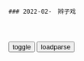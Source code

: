 ```tip
### 2022-02-　辫子戏

```

<table id="tbc" style="white-space:pre-wrap">
</table>
<button onclick="toggleb()">toggle</button>
<button onclick="loadparse()">loadparse</button>
<br>
<!-- 🌸<br>🍅-　-🍑<hr>🍀 -->
<pre>
<textarea rows="30" cols="100" style="display: none" id="tar">

朱元璋中最烧钱的画面
https://mbd.baidu.com/newspage/data/videolanding?nid=sv_10444908587714314998&sourceFrom=pc_feedlist

他要是皇上，就算是坐在一块木头疙瘩上，那他也是。要不是皇上，就是坐在一座金山上也是沐猴而冠。一抬起身子，天下人都能看到他的猴屁股。

<font size="1" style="color:#DCDCDC">2022-09-02</font>

朱元璋：李善长告诫胡惟庸，打击对手一定要一招毙命！果然够狠辣
https://mbd.baidu.com/newspage/data/videolanding?nid=sv_12947192590600755060&sourceFrom=rec

杨宪表面上是一个精明强干的能吏，而实际上是一个狠如虎狼的酷吏。他任扬州知府时的骄人郑绩，都是不顾百杏死活，用铁腕和皮鞭逼出来的。

衙吏于少海三个月没领到一文俸禄，
杨宪强令各级官吏奉献俸银，说是为建设扬州做贡献。

<font size="1" style="color:#DCDCDC">2022-08-31</font>

朱元璋：吕昶冒死觐见，恢复宰相制，朱元璋竟在大殿当场把他射死
https://mbd.baidu.com/newspage/data/videolanding?nid=sv_7105667747918706037&sourceFrom=rec

<font size="1" style="color:#DCDCDC">2022-08-31</font>

朱元璋：刘伯温刚病愈，就被老朱升官，谁料刘伯温竟还愁的不行
https://mbd.baidu.com/newspage/data/videolanding?nid=sv_9339028189183856702&sourceFrom=rec

当臣子的要是一不爱财，二不贪权，三不好色那就不好驾驭了。自古以来，驭兵驭敏都容易，驾驭士子是最难的。

<font size="1" style="color:#DCDCDC">2022-08-31</font>

朱元璋：胡惟庸勾连武将，太子直接慌了，连忙要赶回京城
https://mbd.baidu.com/newspage/data/videolanding?nid=sv_4650738660840510570&sourceFrom=pc_feedlist

文臣不可怕，武将也不可怕，可怕的是文臣武将勾连一气抱成团。

<font size="1" style="color:#DCDCDC">2022-08-31</font>

宰相刘罗锅：皇帝大兴文字狱，刘罗锅出言怒怼，这是不准人说话啊
https://mbd.baidu.com/newspage/data/videolanding?nid=sv_11385218830210795353&sourceFrom=rec

<font size="1" style="color:#DCDCDC">2022-08-31</font>

影视作品证史价值的认识及实践_参考网
https://www.fx361.com/page/2015/0511/9672955.shtml

汉字语义奇多，如果按照汪大人刚才的说法，广布文网，怕是不仅要断了诗文，也断了言论，没有人敢说话了。

<font size="1" style="color:#DCDCDC">2022-08-31</font>

洪武：吕昶投靠，朱元璋开心不已：比李善长诚实多了
https://mbd.baidu.com/newspage/data/videolanding?nid=sv_8034140010958342785&sourceFrom=rec

当主子的让臣子样样都猜透了，这主子还有啥尊严？

<font size="1" style="color:#DCDCDC">2022-08-31</font>

大明王朝：虢库亏空严重，大明财务部连夜加班，嘉靖紧张得出汗！
https://mbd.baidu.com/newspage/data/videolanding?nid=sv_17306686949229097495&sourceFrom=pc_feedlist

<font size="1" style="color:#DCDCDC">2022-09-01</font>

大明王朝：沈一石贴钱赈灾，本以为能自保，却忘了最要命的古训
https://mbd.baidu.com/newspage/data/videolanding?nid=sv_10607301613418741479&sourceFrom=pc_feedlist

历来虢库亏空要么打百杏的主意，要么打商人的注意。现在百杏保住了，他焉能自保？

<font size="1" style="color:#DCDCDC">2022-08-31</font>

大明王朝：周云逸死了，可巨大的虢库亏空，谁当其咎？
https://mbd.baidu.com/newspage/data/videolanding?nid=sv_7261810020002859740&sourceFrom=pc_feedlist

<font size="1" style="color:#DCDCDC">2022-08-31</font>

大明王朝：严挡贪腐20余年，为何嘉靖不敢动他，谭纶说出原因！
https://mbd.baidu.com/newspage/data/videolanding?nid=sv_17576695144603566668&sourceFrom=pc_feedlist

他们想兼并百杏的田地来补虢库的亏空，再也搞不下去了。虢策有了变数，总得有人顶罪。亏空还要补，也得拿人开刀。

严挡误虢误敏二十年，也该是要倒台的时候了。

<font size="1" style="color:#DCDCDC">2022-08-30</font>

朱元璋：朱元璋开设殿试，太子朱标几句话，直接征服朱元璋！
https://mbd.baidu.com/newspage/data/videolanding?nid=sv_16336250006055900813&sourceFrom=rec

俊才干吏在书院里是读不出来的。

从书生到能臣，还有好长一段路要走。但是走到头的人少，半道倒下的人多。

<font size="1" style="color:#DCDCDC">2022-08-30</font>

大明王朝：民变在即便掠夺于商，沈一石看透朝局，猜中自己结局
https://mbd.baidu.com/newspage/data/videolanding?nid=sv_10518244195772314608&sourceFrom=pc_feedlist

倘使朝廷节用以爱人，使敏以时间，各级关员清廉自守，何至于今日之虢库亏空。上下挥霍无度，便掠之于敏。敏变在即，便掠之于商。沈某先行一步，俟诸公锒铛于九泉，此日不远。龖龖龖

逍遥法外，才能升大罗升天。

<font size="1" style="color:#DCDCDC">2022-08-30</font>

大明王朝：嘉靖一开口，吕芳瞬间悟了，今年死也要死出50万丝绸！
https://mbd.baidu.com/newspage/data/videolanding?nid=sv_4352044889750072710&sourceFrom=pc_feedlist

任何人打着朝廷的招牌，经商营私都是以商乱郑。

<font size="1" style="color:#DCDCDC">2022-08-30</font>

朱元璋：万万没想到，朱元璋仅用一本皇历，收获了整个天下！
https://mbd.baidu.com/newspage/data/videolanding?nid=sv_16451933728036101485&sourceFrom=pc_feedlist

<font size="1" style="color:#DCDCDC">2022-08-26</font>

朱元璋：朱元璋50岁大寿，听李善长宣布政绩，个个能顶天！
https://mbd.baidu.com/newspage/data/videolanding?nid=sv_4075356578247850613&sourceFrom=pc_feedlist

<font size="1" style="color:#DCDCDC">2022-08-26</font>

还俗后的朱元璋，人生就像开了挂，当兵五个月就混到义军统帅
https://mbd.baidu.com/newspage/data/videolanding?nid=sv_2781649747132293135&sourceFrom=pc_feedlist

义军最大的敌人不是朝廷，而是义军内部永远不会停止的纷争。

<font size="1" style="color:#DCDCDC">2022-08-26</font>

朱元璋被误认为元军探子，马姑娘及时出手相救
https://mbd.baidu.com/newspage/data/videolanding?nid=sv_11898825960292098890&sourceFrom=rec

要是咱家能吃上一口饱饭，绝不会有大明皇帝朱元璋。

<font size="1" style="color:#DCDCDC">2022-08-26</font>

压抑的越久，心里就越黑暗
https://mbd.baidu.com/newspage/data/videolanding?nid=sv_14577716267050074849&sourceFrom=rec

《哥谭镇》

<font size="1" style="color:#DCDCDC">2022-08-25</font>

失控玩家：你尽管点开，不好看算我输！
https://mbd.baidu.com/newspage/data/videolanding?nid=sv_16671316896440414905&sourceFrom=rec

<font size="1" style="color:#DCDCDC">2022-08-25</font>

唯一个赢过游戏系统的男人！
https://mbd.baidu.com/newspage/data/videolanding?nid=sv_5308146877459767003&sourceFrom=pc_feedlist

<font size="1" style="color:#DCDCDC">2022-08-25</font>

最早的锦衣卫，竟然是朱元璋自己，这人也太恐怖了
https://mbd.baidu.com/newspage/data/videolanding?nid=sv_5970853888437426109&sourceFrom=pc_feedlist

<font size="1" style="color:#DCDCDC">2022-08-25</font>

康熙：长城是没用的东西，张廷玉竟回答是，可把索额图吓坏了
https://mbd.baidu.com/newspage/data/videolanding?nid=sv_8692238153555590027&sourceFrom=pc_feedlist

<font size="1" style="color:#DCDCDC">2022-08-24</font>

事实确凿，朱元璋怒火攻心，一气之下晕了过去
https://mbd.baidu.com/newspage/data/videolanding?nid=sv_1663657025533225002&sourceFrom=pc_feedlist

<font size="1" style="color:#DCDCDC">2022-08-24</font>

朱元璋：吏部尚书前来办事，杨宪听到有人举报他，彻底害怕了！
https://mbd.baidu.com/newspage/data/videolanding?nid=sv_6657010746742817150&sourceFrom=rec

你名为秉承皇上旨意，实际上你是欺君擅权专横跋扈。

<font size="1" style="color:#DCDCDC">2022-08-23</font>

康熙：谋逆罪行被康熙察觉，索额图用八分钟，真是教科书式的演绎
https://mbd.baidu.com/newspage/data/videolanding?nid=sv_9511817415567391449&sourceFrom=pc_feedlist

咱们已经没有太平日子了，祸事只是早晚而已。

从种种迹象看，明珠倒台以后就轮到我了，我倒台以后就轮到太子您了。

自古以来，皇太子一旦被废，那就是死路一条啊。即使皇阿玛不杀我，后继之君也难容我这个前朝太子。

<font size="1" style="color:#DCDCDC">2022-06-22</font>

我这一辈子：小伙干了一辈子巡警，最后却被裁掉，没人罩着他了
https://mbd.baidu.com/newspage/data/videolanding?nid=sv_16900574116047696491&sourceFrom=rec

我知道你们这些人，不干事，白拿gj的饷。

<font size="1" style="color:#DCDCDC">2022-06-21</font>

最后的王爷：军阀支持皇上复位，王爷一听他手下兵马，秒懂不靠谱
https://mbd.baidu.com/newspage/data/videolanding?nid=sv_16442328022987128248&sourceFrom=rec

大清要复辟了。

天不灭清，天不灭清啊。

<font size="1" style="color:#DCDCDC">2022-06-08</font>

最后的王爷：大清有望恢复，王爷一听乐坏了：天不亡大清啊！
https://mbd.baidu.com/newspage/data/videolanding?nid=sv_14083982457061967863&sourceFrom=rec

皇上要归位了。

<font size="1" style="color:#DCDCDC">2022-06-08</font>

最后的王爷：王爷被抓以为在劫难逃，哪料h奸爱g，下秒做法太赞
https://mbd.baidu.com/newspage/data/videolanding?nid=sv_10435740862563672647&sourceFrom=rec

您如果打算常住德话，可得办个良m证。
全得办理，三天两头地查户口，没证的就是八l。

<font size="1" style="color:#DCDCDC">2022-06-08</font>

zhmg和z都五六年了，万年青还想着大清复兴！_百度知道
https://zhidao.baidu.com/question/399005475893315365.html

<font size="1" style="color:#DCDCDC">2022-06-08</font>

最后的王爷：皇上复位王爷没去朝拜，哪料意外捡条命，瞬间意外
https://mbd.baidu.com/newspage/data/videolanding?nid=sv_14606892408261741139&sourceFrom=rec

总有一天，大清还是回来的。

<font size="1" style="color:#DCDCDC">2022-06-08</font>

最后的王爷：军阀吹嘘打胜仗，哪料王爷是行家识破，下秒绝了
https://mbd.baidu.com/newspage/data/videolanding?nid=sv_14243159815307667998&sourceFrom=rec

那报上不是说我军大捷吗？
　这下头还有一句呢，大捷后我军已顺利向后方转进，大捷了你还跑什么呀？蒙谁啊，专捡好听的说。

<font size="1" style="color:#DCDCDC">2022-06-08</font>

最后的王爷：大清要复辟，寿郡王成寿亲王，领完旨王爷乐坏了,影视,宫廷片,好看视频
https://haokan.baidu.com/v?pd=wisenatural&vid=15749131401726536014

<font size="1" style="color:#DCDCDC">2022-06-08</font>

最后的王爷：王爷想光复大清，哪料刚出门辫子没了，想死的心都有
https://mbd.baidu.com/newspage/data/videolanding?nid=sv_9417620398908245648&sourceFrom=pc_feedlist

毁我就是毁大清朝。

<font size="1" style="color:#DCDCDC">2022-06-08</font>

1942：李雪健这段直接封神：河南饿死300万人！纳入电影学院教材
https://mbd.baidu.com/newspage/data/videolanding?nid=sv_9599958576538113344&sourceFrom=pc_feedlist

饿死一个灾m，地方还是zg的。如果当兵的都饿死了，我们就会亡g。

<font size="1" style="color:#DCDCDC">2022-05-31</font>

rm56：沙瑞金亲自主持会议，没有通知祁同伟，一看就是摊牌
https://mbd.baidu.com/newspage/data/videolanding?nid=sv_17700006815013374226&sourceFrom=rec

有个新情况，丁义珍已经死了。追逃小组一个小时之前刚传来消息，就在今天，丁义珍在非洲的一个金矿区被一个神秘杀手击毙了。
现已查明陈海的车祸，是精心策划的。山水集团的财务处长，
不是死于心梗，而是死于谋杀。a龖龖囗

<font size="1" style="color:#DCDCDC">2022-05-17</font>

rm的名义：刚捐出去一个亿下一秒就被带走，也算是圆了梦了
https://mbd.baidu.com/newspage/data/videolanding?nid=sv_18369654306535883464&sourceFrom=pc_feedlist

<font size="1" style="color:#DCDCDC">2022-06-21</font>

rm31：死到临头还要地，我易学习就静静的看着你作死
https://mbd.baidu.com/newspage/data/videolanding?nid=sv_10511127661483316588&sourceFrom=pc_feedlist

听这口气你这捐赠，并不是心甘情愿呐？
　与其让你们打了土豪，我还不如主动做一回开明绅士呢。

d磁场选
里面唯一正能量的就是祁同伟！知恩图报，其他都是打着为老百x服务的名义搞竞争对手！

<font size="1" style="color:#DCDCDC">2022-05-17</font>

昔日小弟当了千总，朱元璋：要么宰了我，要么就得认我做大哥！
https://mbd.baidu.com/newspage/data/videolanding?nid=sv_18362078655168707406&sourceFrom=rec

让孙德崖先动手，
待他们双方杀了你死我活，大伤元气的时候，再突然出击坐收渔翁之利。
如此而来，元军也被击退了，而孙德崖的部队也消耗得超不多了。

<font size="1" style="color:#DCDCDC">2022-05-17</font>

朱元璋：朱元璋都请不动的人，结果竟然是要灭其九族！
https://mbd.baidu.com/newspage/data/videolanding?nid=sv_15654615570040588726&sourceFrom=rec

传旨，诛其九族。
山东二贤一直闭门治学，贤名远播。
那就更该杀，一个仕子凭着这么点贤名，就敢跟朝廷作对，咱能让这贤名再远播了吗？

<font size="1" style="color:#DCDCDC">2022-05-17</font>

朱元璋：朱元璋弑君称帝，果断牺牲一个儿子，狠毒到马皇后暴怒！
https://mbd.baidu.com/newspage/data/videolanding?nid=sv_10579878862672745484&sourceFrom=rec

<font size="1" style="color:#DCDCDC">2022-08-16</font>

朱元璋：为了登上皇位，朱元璋害死9个义子，只有一人活到最后
https://mbd.baidu.com/newspage/data/videolanding?nid=sv_12003414489177092955&sourceFrom=rec

<font size="1" style="color:#DCDCDC">2022-08-16</font>

朱元璋：朱元璋担心二虎晚年不好过，直接成全他让他带着妻眷离开
https://mbd.baidu.com/newspage/data/videolanding?nid=sv_16175577125502258032&sourceFrom=rec

<font size="1" style="color:#DCDCDC">2022-05-17</font>

朱元璋：一代枭雄不是吹的，陈友谅称帝，连亲兄弟都砍了
https://mbd.baidu.com/newspage/data/videolanding?nid=sv_2410100900438781113&sourceFrom=pc_feedlist

传我令旨，所有战船必须本月底全部完工下水并且成功试航，如果哪艘战船不能下水或者下水后不中用，则将该传的工匠到监工全部斩首。

<font size="1" style="color:#DCDCDC">2022-08-24</font>

朱元璋：宝贵的皇帝龙椅，被朱元璋当成祸害，直接熔了当军费
https://mbd.baidu.com/newspage/data/videolanding?nid=sv_4791901643106626135&sourceFrom=rec

<font size="1" style="color:#DCDCDC">2022-08-23</font>

朱元璋：陈友谅不配当皇帝，却执意不肯下皇位，原来明白了这点！
https://mbd.baidu.com/newspage/data/videolanding?nid=sv_13486487315898225889&sourceFrom=rec

一旦坐上了，就下不来了，要下来就得粉身碎骨。

<font size="1" style="color:#DCDCDC">2022-08-16</font>

朱元璋9：陈友谅大势已去！首战即决战，朱元璋把他打的节节败退
https://mbd.baidu.com/newspage/data/videolanding?nid=sv_15697298428313503506&sourceFrom=rec

绝对不行，班师，
那是死路。
后退一步，就是一连串的败退，就是人心大乱，就是一败涂地。

我怎么斩，他们都得服。我斩的越厉害，威望就越高。a龖龖囗

<font size="1" style="color:#DCDCDC">2022-05-17</font>

朱元璋：朱元璋力大如牛，膝盖对半一折，大臣死在其脚下！
https://mbd.baidu.com/newspage/data/videolanding?nid=sv_4320903012875632315&sourceFrom=pc_feedlist

m感觉的鱼pay
刚建g就要灭g的节奏

<font size="1" style="color:#DCDCDC">2022-08-22</font>

朱元璋：朱元璋给儿子们封王，不料忠臣冒死进谏，忠言逆耳啊
https://mbd.baidu.com/newspage/data/videolanding?nid=sv_17566290800751196470&sourceFrom=rec

你是说咱朱元璋封王戍边之策将会是祸g之源？
而且还当着众臣的面，诬陷皇家父子的血脉真情。

如果知而不言，那才是最大的不忠。a龖龖囗

这种东西还审什么？二虎，把他装在麻袋里去，拖到督察院，
给咱狠狠地摔死。

那位憨直御史的狂言醉语，在二十五年后成为了现实。

<font size="1" style="color:#DCDCDC">2022-05-17</font>

朱元璋：朱元璋拿出积蓄，叫小女孩藏好，这段有意思
https://mbd.baidu.com/newspage/data/videolanding?nid=sv_11343191617603259665&sourceFrom=pc_feedlist

让爷爷摸摸。a龖囗囗

大臣们都说天下太平，夜不闭户，路不拾遗。
　那都是骗人的，甭听他们的。

<font size="1" style="color:#DCDCDC">2022-05-17</font>

走向共和：袁世凯带兵进宫，逼迫清帝逊位，大清从此退出历史舞台
https://mbd.baidu.com/newspage/data/videolanding?nid=sv_15441558810552324100&sourceFrom=pc_feedlist

我大清要打仗为的是君主立宪，g命d跟我们打仗要的是m主g和。原来只是个g体之争，原来双方都是为了救g，这种仗我们为什么要打？龖龖囗

太后原本对g和君宪并无分殊，无非是几个王爷坐视江山社稷之危而不顾，坐视百x生灵涂炭而不救，我前线战士，绝不能容忍朝廷有如此败类。a龖龖囗

<font size="1" style="color:#DCDCDC">2022-05-17</font>

朱元璋：知府被臣下打还无处伸冤，只因打人者身份特殊，真实啊
https://mbd.baidu.com/newspage/data/videolanding?nid=sv_10123255862119053326&sourceFrom=rec

勋贵们还有什么事情做不出来呢？

<font size="1" style="color:#DCDCDC">2022-05-16</font>

朱元璋：朱元璋请大臣喝茶聊天，当晚大臣就自尽了，绝啊
https://mbd.baidu.com/newspage/data/videolanding?nid=sv_9027785890884314547&sourceFrom=pc_feedlist

胡惟庸案在继续扩大，涉案的臣子也越来越多。

现在已有一些大臣在上朝前，先与自己的亲人诀别，甚至安排好后世。

这些事情臣已经不敢禀报皇上。

连他们都不敢开口说话，我又能怎么样呢？

<font size="1" style="color:#DCDCDC">2022-05-16</font>

<font size="2"><b>
g和：慈禧给李鸿章夹菜，李鸿章拒绝当官，李莲英心机深！,影视,历史片,好看视频</b></font><br>
https://haokan.baidu.com/v?vid=3988751830064648606&sfrom=baidu-feed

洋人的东西啊，咱们就学了个样，没学到根本。a龖龖龖

<font size="1" style="color:#DCDCDC"><b>2022/1/28 下午1:55:04</b></font><br>

走向共和15：李鸿章抓住了翁同龢的把柄，准备好好跟他算账
https://mbd.baidu.com/newspage/data/videolanding?nid=sv_8919680690232323768&sourceFrom=rec

<font size="1" style="color:#DCDCDC">2022-05-15</font>

走向g和：李鸿章试探接班人，看荣禄是怎么回答的，这下可以稳了
https://mbd.baidu.com/newspage/data/videolanding?nid=sv_13130969735406443665&sourceFrom=pc_feedlist

练兵也好，办洋务也好，那都是纸糊的老虎，何尝实实在在地放手办过？勉强涂饰，徒有其表。不揭穿还可以支撑一阵子。

就好比一间破屋子，靠一个裱糊匠，东贴西补。表面上光鲜了，小风小雨，打几个窟窿，随时修补，还可以支撑一阵子。若是遇到狂风暴雨，那纸糊的屋子就彻底的被戳穿了，不可收拾啊。

他说，向谁借款是我大清主q，任何g家不得干涉。

他说了，你们尽管放心借款给我们，大清z府向来讲信誉。

他说了，这就是规矩，他说这样谈很好，如果各位不愿意谈，那就请回吧。

可笑的规矩，
他会自食其果的。

都说办洋务难，这没什么难嘛。
　可是，事没办成啊。
办事事小，尊严事大。

<font size="1" style="color:#DCDCDC">2022-05-15</font>

乾隆：时隔八十年，乾隆康熙再对话，乾隆表示累了，想休息
https://mbd.baidu.com/newspage/data/videolanding?nid=sv_9087530889678713743&sourceFrom=pc_feedlist

诅咒诋毁我大清朝廷的文字和书籍，一律给予了严厉的惩治。

<font size="1" style="color:#DCDCDC">2022-05-10</font>

影视：蓝玉被抓前，本以为二虎下场很惨，殊不知人家是人生赢家！
https://mbd.baidu.com/newspage/data/videolanding?nid=sv_12979695473496864915&sourceFrom=pc_feedlist

<font size="1" style="color:#DCDCDC">2022-05-09</font>

【走向共和】孙文：大清g人人有病_哔哩哔哩_bilibili
https://www.bilibili.com/video/av76247223/

<font size="1" style="color:#DCDCDC">2022-05-05</font>

皇帝：袁世凯终于向段祺瑞说出了m主的秘密，好高妙啊！,影视,历史片,好看视频
https://haokan.baidu.com/v?vid=2299472267378421286&sfrom=baidu-feed

那是由衷的赞叹咱们的m主z治。
在洋人看来，你这g会李吵得越欢，证明你越是m主。倘若全体一致，他反倒认为你是专z。

<font size="1" style="color:#DCDCDC">2022-03-03</font>

最后的王爷：王爷有鱼有火锅，一看士兵的伙食黑脸，饭里竟有沙子
https://mbd.baidu.com/newspage/data/videolanding?nid=sv_17339502242568924584&sourceFrom=pc_feedlist

<font size="1" style="color:#DCDCDC">2022-04-13</font>

最后的王爷：前清王爷开饭馆，世袭的公爵无家可归，投奔王爷谋饭
https://mbd.baidu.com/newspage/data/videolanding?nid=sv_4964948054486705488&sourceFrom=pc_feedlist

z涵垒wY
你看大舅哥干过的那些事

<font size="1" style="color:#DCDCDC">2022-03-30</font>

乾隆王朝：大清g吏有多腐败，连最廉洁的部门，贪g都穷出不尽
https://mbd.baidu.com/newspage/data/videolanding?nid=sv_4232454597567856310&sourceFrom=pc_feedlist

开封百x生活苦巴巴，
g家的庄园是黑鸦鸦，
为g的享福在开封府，
庄稼人流不尽的泪哗哗。

句句实情啊，小老儿可不敢编派g家。

<font size="1" style="color:#DCDCDC">2022-03-30</font>

传奇：章邯四十万都败了，赵高还要拦着消息，大秦要完了！
https://mbd.baidu.com/newspage/data/videolanding?nid=sv_8187513057995196122&sourceFrom=pc_feedlist

这事绝不能让陛下知道啊。

<font size="1" style="color:#DCDCDC">2022-03-29</font>

楚h：楚军快要打进函谷关，赵高准备讨好项羽，献胡亥立功！
https://mbd.baidu.com/newspage/data/videolanding?nid=sv_6903178717215459731&sourceFrom=rec

要是让陛下知道了，帝g随时都有覆灭的危险，那我们可就麻烦了。

是该考虑退路了。

我不但不退，我还要留下来，争取当下一朝的贵族。

我们现在所处的位置，比他们都优越，我们有的是条件，随时都可以将胡亥杀死。

我们s了二世皇帝，把他的头颅献给楚g的将军们，你说这样的功劳，也不算小吧。

轻描淡写点就行了，因为现在陛下是经不起狂风暴雨的折腾了。

<font size="1" style="color:#DCDCDC">2022-03-29</font>

传奇：章邯四十万都败了，赵高还要拦着消息，大秦要完了！
https://mbd.baidu.com/newspage/data/videolanding?nid=sv_8187513057995196122&sourceFrom=pc_feedlist

你是不是以为朕才三岁呀？

你一直欺骗朕，你一直欺骗朕。

还有你们这些混账大臣，混账，混账，混账，朕早应该把你们这些东西都阉了，都阉了。

这正是个机会，
朕从今天起要发奋图强，亲自看各方的战报，朕要亲自指挥这场仗。

<font size="1" style="color:#DCDCDC">2022-03-29</font>

楚h：咸阳令带兵进宫，谎称进去抓贼，其实是将胡亥除掉！
https://mbd.baidu.com/newspage/data/videolanding?nid=sv_506208009701282003&sourceFrom=rec

<font size="1" style="color:#DCDCDC">2022-03-29</font>

狄仁杰：狄仁杰将100万白银熔成银水，要铸死奸佞，看完真解气,影视,悬疑推理片,好看视频
https://haokan.baidu.com/v?vid=7273043315878077415&sfrom=baidu-feed

<font size="1" style="color:#DCDCDC">2022-03-29</font>

最后的王爷：富少看上王府老仆想带走，怎料他身份特殊，惨被打脸,影视,历史片,好看视频
https://haokan.baidu.com/v?vid=15867043594062034675&sfrom=baidu-feed

武昌之后，前后有十三个省宣告d立，
有好几个省里新推举的都督，他们都是原先的封疆大吏，也都摇身一变了。

眼睁睁的江山就要丢尽了。

洞中方七日，世上已千年。

<font size="1" style="color:#DCDCDC">2022-03-25</font>

g和：让h人大臣们先回去，慈禧只把满人看成是自己一家人！,影视,历史片,好看视频
https://haokan.baidu.com/v?vid=16186211863651821739

你们h人先回其，我们一家人再说说话。

这立宪啊，还是有皇上的。可这g和呢，就没皇上了。君主立宪总比g和g命的要好啊。

据奴才研究所得，目前以专z立g者，已是惟我大清。

惟我大清又怎么着？

你们呐，要是能有端方一半的清楚，可就可我的心了。

<font size="1" style="color:#DCDCDC">2022-03-24</font>

<font size="2"><b>
g和：袁世凯真拽，给摄郑王两个选项，要么退位，要么清朝亡,影视,历史片,好看视频</b></font><br>
https://haokan.baidu.com/v?vid=11993242183220997439&sfrom=baidu-feed

gj糜烂如此，摄郑王，倘若老佛爷还健在，你的下场会是什么？

我新内阁保的是咱大清，摄郑王倘若下页野，可我大清还在。一个是摄郑王的大清，一个是摄郑王的王位，摄郑王只能要一个，选择吧。

快淹死的人，只有拿棺材板当救命板。袁世凯，今日我大清，只不过用一下你这棺材板。

gj弄成这个样子，你摄郑王责无旁贷。
你总是独断专行，还得知道错嘛。

<font size="1" style="color:#DCDCDC"><b>2022/2/5 下午2:47:30</b></font><br>

走向g和：袁世凯出山，五个条件一提，直接让大清朝炸了窝,影视,历史片,好看视频
https://haokan.baidu.com/v?vid=5289142308347043995&sfrom=baidu-feed

辅佐皇上执z的人，却是罪不容赦。

g员们百般勒索m财，并无办成一件利m之事。

司法之诏屡下，从朝廷到地方，g员们实无一个守法之人。

第四条就是解除d禁，实行言z自由。

我大清是有自由的，自由得太多了。a龖龖龖

只要能救得了我大清。

看来这大清g，真的要亡了。a龖龖龖

<font size="1" style="color:#DCDCDC">2022-03-22</font>

狄仁杰：刺史狗眼看人低，怎料面前的人来头太大，随从都是一品官,影视,悬疑推理片,好看视频
https://haokan.baidu.com/v?vid=7159665480440664166&sfrom=baidu-feed

你的q力有多大，是谁赋予你的q力，让你如此虐待生m，欺压百x。

现在抓了，也许到明天就放了。

<font size="1" style="color:#DCDCDC">2022-03-18</font>

影视：康熙真会享受，一边用刀割烤肉吃，一边找蒙古可汗借军饷！,影视,历史片,好看视频
https://haokan.baidu.com/v?vid=9442881480740786361&sfrom=baidu-feed

朕现在要收台湾了，想找你借点军饷。

现在噶尔丹对各部盟实行远交近攻的对策，这个法子h人在两千年前就用过。

现在他用金银封住你的口，蒙住你的眼，困住你的手，
坐视着他一天天地壮大。
你也许不是最先灭亡的一个，但肯定是最惨的一个。

现在朕有百万大军枕戈待旦。

<font size="1" style="color:#DCDCDC">2022-03-15</font>

rm的名义：赵瑞龙被禁止出境，后悔没有走祁同伟安排的特殊通道,影视,犯罪片,好看视频
https://haokan.baidu.com/v?vid=1739219282682498068&sfrom=baidu-feed

<font size="1" style="color:#DCDCDC">2022-03-13</font>

g和：摄政王载沣刚愎自用，把清王朝最后的一根支柱也抽掉了,影视,历史片,好看视频
https://haokan.baidu.com/v?vid=6245325522841446353&sfrom=baidu-feed

<font size="1" style="color:#DCDCDC">2022-03-12</font>

rm的名义：高育良听到一个消息，立马坐不住了，吓得直接站起来,影视,犯罪片,好看视频
https://haokan.baidu.com/v?vid=13044736734453712773&sfrom=baidu-feed

这样的干部啊，也许不是腐败分子，可是对老百x的伤害，不亚于腐败分子。

为g不为，
这就是我们面对的现实啊。

<font size="1" style="color:#DCDCDC">2022-03-12</font>

最后的王爷：战争爆发，朝廷无奈再次起用王爷，王爷一招打脸,影视,宫廷片,好看视频
https://haokan.baidu.com/v?vid=10524232411613983288&sfrom=baidu-feed

咱不是拿鸡蛋碰石头吗？

禁卫军都是八旗子弟，性命娇贵，我可不敢拿他们去送死。

<font size="1" style="color:#DCDCDC">2022-03-12</font>

rm的名义：赵立春对沙瑞金出手，沙瑞金被迫亮出后台，来头吓人,影视,犯罪片,好看视频
https://haokan.baidu.com/v?vid=8489835856113177165&sfrom=baidu-feed

<font size="1" style="color:#DCDCDC">2022-03-08</font>

纪晓岚：福康安闯纪府抓人，里面的人官一个比一个大，不敢抓了,影视,宫廷片,好看视频
https://haokan.baidu.com/v?vid=6751944818229997961&sfrom=baidu-feed

红楼梦就是反书啊

<font size="1" style="color:#DCDCDC">2022-03-07</font>

皇帝：袁世凯死了，现在又换段祺瑞和黎元洪较劲了！,影视,历史片,好看视频
https://haokan.baidu.com/v?vid=10943279227041454362&sfrom=baidu-feed

你们吃的是老百x的粮，应该替老百x当兵。绝不能是某一个人的兵。

弄不好，你这个不太合法的总统，也悬了。

<font size="1" style="color:#DCDCDC">2022-03-03</font>

皇帝：袁世凯终于向段祺瑞说出了m主的秘密，好高妙啊！,影视,历史片,好看视频
https://haokan.baidu.com/v?vid=2299472267378421286&sfrom=baidu-feed

g命不得人心，老百x又要吃苦了。

你现在是代总理了，考虑问题不要脑子里老师枪啊，炮啊，打仗啊，你要学会从全局考虑问题。

打仗打的是钱啊。
这军队没饷，你说拿什么打？

这仗一打起来，没有钱，没有大钱撑得住吗？

咱g会开得好没面子啊，一说弹劾内阁，洋人们都鼓掌，幸灾乐祸。

那是由衷的赞叹咱们的m主z治。
在洋人看来，你这g会李吵得越欢，证明你越是m主。倘若全体一致，他反倒认为你是专z。

谁懂得m主z治，谁就是赢家。
这g和g，g和g，就是要学会用g和的办法，统治g和。

<font size="1" style="color:#DCDCDC">2022-03-03</font>

狄仁杰：老子是平南侯！你臭老头，下秒狄仁杰冷笑：你知道我谁吗,影视,历史片,好看视频
https://haokan.baidu.com/v?vid=8083914224496076848&sfrom=baidu-feed

这个抢字用得不太恰当，应该说你们才是抢，而我们是救。

秩不过四品，食邑仅十户，竟敢如此为非作歹，欺压良善，鱼肉百x，你仗得又是谁的势？。

是谁赋予你的q力，是谁赋予你的q力可以强占m女鱼肉百x？是谁赋予你的q力！

住嘴你这恶奴，打着本侯的旗号在县中为非作歹s人害命，真是罪不容诛。请县令大人不必迟疑，立刻将此贼正法。
　你他娘不是人，老子为你做尽了缺德事，现在你竟然落井下石，你不得好死啊。

<font size="1" style="color:#DCDCDC">2022-02-24</font>

乾隆：康熙见有了生机，竟想剿灭王辅臣，真是圣心难测！,影视,历史片,好看视频
https://haokan.baidu.com/v?vid=2733616553553179926&sfrom=baidu-feed

此一时彼一时，劝降不成可以逼降，逼降不成还可以剿灭他。

<font size="1" style="color:#DCDCDC">2022-02-23</font>

刘和p：解决香g问题“留岛不留人”？这是“猪队友”说法,军事,环球军事,好看视频
https://haokan.baidu.com/v?pd=wisenatural&vid=11871721724803960467

<font size="1" style="color:#DCDCDC">2022-02-23</font>

嘉庆：胤褆到福州，还不如给点军饷，大阿哥大麻烦！,影视,历史片,好看视频
https://haokan.baidu.com/v?vid=14565128507974765884&sfrom=baidu-feed

大将军，这次皇上把大阿哥交给您，这可是皇上的一片隆恩啊。
　隆恩倒也是隆恩，还不如给点军饷。大阿哥，大麻烦。

<font size="1" style="color:#DCDCDC">2022-02-23</font>

1954年，z世钊向mzx提到毛ay的牺牲，主x说：不能怪彭老总_网易订阅
https://www.163.com/dy/article/H0RHAM8F0552R05O.html

<font size="1" style="color:#DCDCDC">2022-02-23</font>

彭大将军的最后岁月_参考网
https://www.fx361.com/page/1982/0101/3955098.shtml

<font size="1" style="color:#DCDCDC">2022-02-23</font>

<font size="2"><b>
乾隆王朝：清朝最强的乾隆时期，瓦特改良了汽机，乾隆的评价绝了,影视,历史片,好看视频</b></font><br>
https://haokan.baidu.com/v?vid=17021284048000656794&sfrom=baidu-feed

五年前，我不该向朝廷奏报云缅边衅，以至引发了那场征缅之战。
我那时只不过是想玩玩火，然后把它扑灭，没想到酿成蔓延之势，不可收拾了。

<font size="1" style="color:#DCDCDC"><b>2022/2/4 下午6:08:35</b></font><br>

嘉庆：明珠过来招抚，那叫一个气势，有本事就不同意招抚,影视,历史片,好看视频
https://haokan.baidu.com/v?vid=7508768479136266447&sfrom=baidu-feed

这不叫和议大帐，这叫招抚大营。两g之间可谓和议，一g之间只能招抚。

<font size="1" style="color:#DCDCDC">2022-02-18</font>
王朝：康熙大结局，颁布最后一道懿旨，被后世尊为千古一帝！,影视,历史片,好看视频
https://haokan.baidu.com/v?vid=9381910910554238796&sfrom=baidu-feed

咱们这两条老狗，给大清把了六十年的门。

不要怕，你还有皇爷爷呢。

皇爷爷归天了。

<font size="1" style="color:#DCDCDC">2022-02-18</font>
<h4 style="color:#1E90FF">清宫秘档：六次南巡耗资巨大，g库已经搬空了，一步步走向衰落,历史,zg历史,好看视频</h4>
https://haokan.baidu.com/v?vid=10613849068304140844&sfrom=baidu-feed

尽管乾隆三令五申严禁铺张，
但是这六次南巡排场一次比一次大，耗费一次比一次多，给百x带来深重的灾难。

朝廷中不乏有头脑的官员，多次劝阻乾隆停止南巡，都遭到严厉的斥责。

有一次纪晓岚对乾隆说，gj东南一代已经财力枯竭了，皇上得想办法救济他们。乾隆当时就大怒说，我以为你有文学才华，所以让你主管四库书馆，其实也不过是拿你当个戏子养着，gj大事你少插嘴。

其他所有谏阻南巡的g员都被惩处或罢g，在这种高压下，大臣们谁也不敢再说话。

乾隆皇帝说：我当皇帝六十年，自认为没犯什么大错。惟有六次南巡，劳m伤财，把好事办成了坏事。

<font size="1" style="color:#DCDCDC">2022/2/15 下午8:22:09</font>

<h4 style="color:#1E90FF">康熙：玄烨朝会，讨论台湾问题，真是两极分化啊,影视,历史片,好看视频</h4>
https://haokan.baidu.com/v?vid=4669256427191359667&sfrom=baidu-feed

告诉你们，土谢图汗才是恶狼，是他先动兵攻打准噶尔的。
　胡说，噶尔丹兵强马壮，对喀尔喀草原垂涎已久。是噶尔丹嫁祸于邻挑起战端，妄图夺下喀尔喀千里水草地，扩大自己的封疆。

大清的铁骑一旦踏入蒙古草原，那才是乌云遮住了太阳。

台w丹丸之岛，不毛之地。而且留着它还多有些麻烦，不如弃之，可保内陆永久的太平。

虽是弹丸之岛，但也是大l的手足啊。

<font size="1" style="color:#DCDCDC">2022/2/15 下午3:34:29</font>

<h4 style="color:#1E90FF">张昕：普j语境中的“e罗斯”，是在帝g和m族gj之间“走钢丝”？</h4>
https://www.guancha.cn/zhangxin1/2022_01_21_623038_4.shtml

<font size="1" style="color:#DCDCDC">2022/2/15 下午1:59:05</font>

<h4 style="color:#1E90FF">苏联往事：苏联为新zg挖了4个大坑，我g如何机智化解？_网易订阅</h4>
https://www.163.com/dy/article/G6VTNH750543OQE2.html

<font size="1" style="color:#DCDCDC">2022/2/15 下午1:58:45</font>

<h4 style="color:#1E90FF">俄媒：承认“顿涅茨克rmg和g”和“卢甘斯克rmg和”的草案已提交gj杜马</h4>
https://mbd.baidu.com/newspage/data/landingsuper?context=%7B%22nid%22%3A%22news_9806166487304597241%22%7D&n_type=-1&p_from=-1

<font size="1" style="color:#DCDCDC">2022/2/15 下午1:47:58</font>

<h4 style="color:#1E90FF">zg的“故土”——蒙古rmg和g！</h4>
https://baijiahao.baidu.com/s?id=1628127379662153716&wfr=spider&for=pc

<font size="1" style="color:#DCDCDC">2022/2/15 下午1:49:49</font>

<h4 style="color:#1E90FF">日本扶持建立伪满洲g，国际sh拒绝承认，苏联为什么承认？|溥仪|土肥原贤二_网易订阅</h4>
https://www.163.com/dy/article/G9L13AJK0543U41J.html

<font size="1" style="color:#DCDCDC">2022/2/15 下午1:59:29</font>

<h4 style="color:#1E90FF">【百年d史天天读】苏联z府首先承认zhrmg和g_z务_澎湃新闻-The Paper</h4>
https://www.thepaper.cn/newsDetail_forward_14777717

<font size="1" style="color:#DCDCDC">2022/2/15 下午1:58:01</font>

<h4 style="color:#1E90FF">这种一直被忽略的y苗可以挽救视力</h4>
https://mbd.baidu.com/newspage/data/landingsuper?context=%7B%22nid%22%3A%22news_10165834496140136087%22%7D&n_type=-1&p_from=-1

据透露，g内已经很多个省份开放接种重组带状疱疹y苗，共需要接种2针，两次需要间隔2-6月。多位专业专家呼吁：建议所有50岁或以上的中老年人都去接种带状疱疹y苗，希望大家增强免疫力，远离带状疱疹。

<font size="1" style="color:#DCDCDC">2022/2/15 下午1:47:27</font>

<h4 style="color:#1E90FF">嘉庆：乾隆驾崩，和珅想扳倒嘉庆，没想到嘉庆早就调兵入j,影视,历史片,好看视频</h4>
https://haokan.baidu.com/v?vid=14833127050644072346&sfrom=baidu-feed

j城所有的防务大q全在我手里掌握着，只要我一声令下，j城的j队就可以冲进皇宫，皇上就束手就擒了。

<font size="1" style="color:#DCDCDC">2022/2/15 下午1:39:15</font>

<font size="2"><b>
乾隆：御史当面指责乾隆好大喜功劳m伤财，乾隆动了杀心,影视,历史片,好看视频</b></font><br>
https://haokan.baidu.com/v?vid=12409776903410109711&sfrom=baidu-feed

圣祖仁皇帝有遗训，不杀言g。

皇上御极数十年，的确使大清朝鼎盛之至，可这鼎盛也就害了皇上，皇上御极之初是何等的睿智，可后来皇上只看到鼎盛，却没有看到很多的弊端。

六次南巡就白白耗去了大清朝两千多万两的银子，各地g员也都纷纷效法，他们搜刮地皮，坑害百x中饱私囊，可皇上只想要万m拥戴也就得意了。

征缅那一仗，本可以不打。可皇上宁肯劳师远征，耗费了朝廷八百万两军饷，就为了凑齐十大武功。

g库的银子越来越少了，和大人他为了给大清朝促成一条生财之道，奏请z英通商，皇上不屑一顾。

臣说一句实话，要这样再下去，大清朝还能折腾多长时间啊。

你不敢说，有关太后和朕的家事你绕开了，那么你也不算是一个铁面的御史。

六次南巡，十全武功，修圆明园，修避暑山庄，庆大寿，大赏英夷这哪一件不是z外瞩目的彪炳千秋的壮举。可是在你眼里，是一团漆黑，一团黑呀，都是朕大不了的过错。


zhuwaiyun
乾隆就是个笑话，真不如嘉靖

h光岩菜农
乾隆把历代祖宗的家当都败光了。吗清朝的衰败就是从乾隆晚年开始

<font size="1" style="color:#DCDCDC"><b>2022/2/8 下午3:13:36</b></font><br>

<font size="2"><b>
乾隆：乾隆花三百万两过寿，云南却饿死人，御史当面指责乾隆,影视,历史片,好看视频</b></font><br>
https://haokan.baidu.com/v?vid=2841582333841348273&sfrom=baidu-feed

这些年办了不少事啊，
都搞了大工程了。大清十八个行省，这几年都风调雨顺。朕接到了好多的折子，都是报丰收的。

今天的局面，可以说是我大清的盛世了。

云南大z，百x们吃的就是这种草根树皮，已饿s了三千人。

在皇上圣寿大典上拿上来，存何居心。

云南的百正在饿s，皇上的庆寿大典不宜如此铺张。

皇上您若是爱养子m，就应该停止一切庆典活动。

皇上若是昏君，臣就不敢直言了。

皇上你要s言g吗？

<font size="1" style="color:#DCDCDC"><b>2022/1/30 下午6:29:48</b></font><br>

<font size="2"><b>
影视：乾隆退位 嘉庆皇帝登基 没想到g库竟只有一百万两银子了,影视,历史片,好看视频</b></font><br>
https://haokan.baidu.com/v?vid=11278885872465645258&sfrom=baidu-feed

库银像流水一样地花出去。

<font size="1" style="color:#DCDCDC"><b>2022/1/30 下午9:29:53</b></font><br>

<h4 style="color:#1E90FF">王朝：乾隆和弟弟掏心窝子，明白荒唐王爷是装的，内心五味杂陈,影视,历史片,好看视频</h4>
https://haokan.baidu.com/v?vid=6386397896954990402&sfrom=baidu-feed

g不患乱，而患承平，

<font size="1" style="color:#DCDCDC">2022/2/14 下午3:09:53</font>

<h4 style="color:#1E90FF">三代“皇帝”罕见同框，张g立唐g强张铁林PK三位娘娘，太绝了！,综艺,脱口秀,好看视频</h4>
https://haokan.baidu.com/v?vid=16497617080727403830&sfrom=baidu-feed

你除了吹胡子瞪眼，你还能干什么？

<font size="1" style="color:#DCDCDC">2022/2/14 下午2:35:37</font>

<font size="2"><b>
纪晓岚四：皇上亲自审案，当场就被拉出去斩了，连和珅都没放过！,影视,历史片,好看视频</b></font><br>
https://haokan.baidu.com/v?vid=18234014629332622974&sfrom=baidu-feed

朕怎么就那么好骗呢？
　那您以为呢？
往后就更没人把您当回事了，这种滑天下之大稽之事将越来越多，永远不会禁绝。

黎m百x甚是可怜啊，他们为什么不能联合起来参他一本呢？朝廷可以定他罪啊。
　在老百x的眼中，福贵他就是朝廷，朝廷就是福贵。

让百x知道朝廷和福贵他不是一回事。

是不是福贵暗中强迫你们为他歌功颂德呀？

小人这也算是举报有功吧？
　这种人还留着干什么呀，拖出去斩了。

（张g立学张铁林）让和珅占着这个刑部大牢啊。

<font size="1" style="color:#DCDCDC"><b>2022/1/28 下午3:58:17</b></font><br>

<h4 style="color:#1E90FF">乾隆大阅兵，这兵强马壮的，不愧是乾隆盛世！,影视,历史片,好看视频</h4>
https://haokan.baidu.com/v?vid=11763074723694034094&sfrom=baidu-feed

哪一仗都是皇上亲自指挥调度。

有了你们这样的队伍，朕的腰杆就更硬了，气就更足了，大清天下第一。
　大清皇朝，天下第一。

将士们发的饷银，要督促他们寄回家去贴补家用，不得聚赌嫖娼。
　请主子放心，嫖娼者阉之，聚赌者斩之。

<font size="1" style="color:#DCDCDC">2022/2/11 上午10:37:16</font>

</textarea>
</pre>
<!-- 🍀<br>🍑-　-🍅<hr>🌸 -->

<script src="https://cdn.jsdelivr.net/npm/jquery@3.5.1/dist/jquery.min.js"></script>

<link rel="stylesheet" href="https://cdn.jsdelivr.net/gh/fancyapps/fancybox@3.5.7/dist/jquery.fancybox.min.css" />
<script src="https://cdn.jsdelivr.net/gh/fancyapps/fancybox@3.5.7/dist/jquery.fancybox.min.js"></script>

<script type="text/javascript">

var __urlRegex = /(\b(https?|ftp|file):\/\/[-A-Z0-9+&@#\/%?=~_|!:,.;]*[-A-Z0-9+&@#\/%=~_|])/ig;
var __imgRegex = /\.(?:jpe?g|gif|png|webp)$/i;

loadparse();

function parseURL($string){

    var exp = __urlRegex;
    return $string.replace(exp,function(match){
            __imgRegex.lastIndex=0;
            if(__imgRegex.test(match)){
                return '<a data-fancybox="gallery" href="' + match.replace("/p=700", "")
                 + '"><img src="' + match.replace("/p=700", "/p=160x200")+'" width="64"></a>';
            }
            else{
                return '<a href="' + match + '" target="_blank">' + match + '</a>';
            }
        }
    );
}

function loadparse() {
  tbc.innerHTML = parseURL(tar.value);
}

function toggleb() {
  var x = document.getElementById("tar");
  if (x.style.display === "none") {
    x.style.display = "";
  } else {
    x.style.display = "none";
  }
}

</script>

